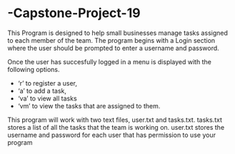 # -Capstone-Project-19
This Program is designed to help small businesses manage tasks assigned to each member of the team.
The program begins with a Login section where the user should be prompted to enter a username and password.

Once the user has succesfully logged in a menu is displayed with the following options.
- ‘r’ to register a user,
- ‘a’ to add a task,
- ‘va’ to view all tasks
- ‘vm’ to view the tasks that are assigned to them.

This program will work with two text files, user.txt and tasks.txt. 
tasks.txt stores a list of all the tasks that the team is working on.
user.txt stores the username and password for each user that has permission to use your program
